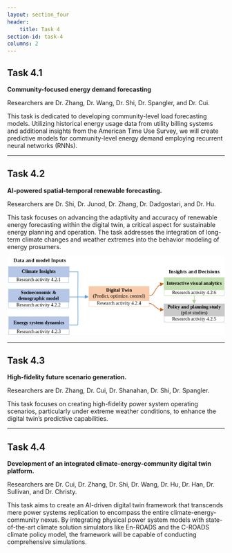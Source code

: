 ```yaml
---
layout: section_four
header:
    title: Task 4
section-id: task-4
columns: 2
---
```


## Task 4.1

**Community-focused energy demand forecasting**

Researchers are Dr. Zhang, Dr. Wang, Dr. Shi, Dr. Spangler, and Dr. Cui.

This task is dedicated to developing community-level load forecasting models.
Utilizing historical energy usage data from utility billing systems and
additional insights from the American Time Use Survey, we will create predictive
models for community-level energy demand employing recurrent neural networks
(RNNs).

---

## Task 4.2

**AI-powered spatial-temporal renewable forecasting.**

Researchers are Dr. Shi, Dr. Junod, Dr. Zhang, Dr. Dadgostari, and Dr. Hu.

This task focuses on advancing the adaptivity and accuracy of renewable energy
forecasting within the digital twin, a critical aspect for sustainable energy
planning and operation. The task addresses the integration of long-term climate
changes and weather extremes into the behavior modeling of energy prosumers.

![Model input/outputs](/images/research-tasks/task-4-2.png)

---

## Task 4.3

**High-fidelity future scenario generation.**

Researchers are Dr. Zhang, Dr. Cui, Dr. Shanahan, Dr. Shi, Dr. Spangler.

This task focuses on creating high-fidelity power system operating scenarios,
particularly under extreme weather conditions, to enhance the digital twin’s
predictive capabilities.

---

## Task 4.4

**Development of an integrated climate-energy-community digital twin platform.**

Researchers are Dr. Cui, Dr. Zhang, Dr. Shi, Dr. Wang, Dr. Hu, Dr. Han,
Dr. Sullivan, and Dr. Christy.

This task aims to create an AI-driven digital twin framework that transcends
mere power systems replication to encompass the entire climate-energy-community
nexus. By integrating physical power system models with state-of-the-art climate
solution simulators like En-ROADS and the C-ROADS climate policy model, the
framework will be capable of conducting comprehensive simulations.


